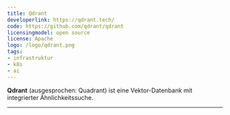 ```yaml
---
title: Qdrant
developerlink: https://qdrant.tech/
code: https://github.com/qdrant/qdrant
licensingmodel: open source
license: Apache
logo: /logo/qdrant.png
tags:
- infrastruktur
- k8s
- ai
---
```

__Qdrant__ (ausgesprochen: Quadrant) ist eine Vektor-Datenbank mit integrierter Ähnlichkeitssuche. 


---

